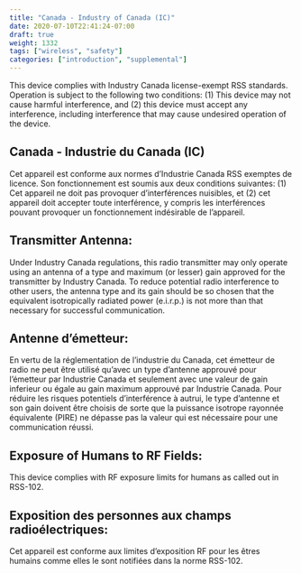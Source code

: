 ```yaml
---
title: "Canada - Industry of Canada (IC)"
date: 2020-07-10T22:41:24-07:00
draft: true
weight: 1332
tags: ["wireless", "safety"]
categories: ["introduction", "supplemental"]
---
```


This device complies with Industry Canada license-exempt RSS standards. Operation is subject to the following two conditions: (1) This device may not cause harmful interference, and (2) this device must accept any interference, including interference that may cause undesired operation of the device.
## Canada - Industrie du Canada (IC)
Cet appareil est conforme aux normes d’Industrie Canada RSS exemptes de licence. Son fonctionnement est soumis aux deux conditions suivantes: (1) Cet appareil ne doit pas provoquer d’interférences nuisibles, et (2) cet appareil doit accepter toute interférence, y compris les interférences pouvant provoquer un fonctionnement indésirable de l’appareil.
## Transmitter Antenna:
Under Industry Canada regulations, this radio transmitter may only operate using an antenna of a type and maximum (or lesser) gain approved for the transmitter by Industry Canada. To reduce potential radio interference to other users, the antenna type and its gain should be so chosen that the equivalent isotropically radiated power (e.i.r.p.) is not more than that necessary for successful communication.
## Antenne d’émetteur:
En vertu de la réglementation de l’industrie du Canada, cet émetteur de radio ne peut être utilisé qu’avec un type d’antenne approuvé pour l’émetteur par Industrie Canada et seulement avec une valeur de gain inferieur ou égale au gain maximum approuvé par Industrie Canada. Pour réduire les risques potentiels d’interférence à autrui, le type d’antenne et son gain doivent être choisis de sorte que la puissance isotrope rayonnée équivalente (PIRE) ne dépasse pas la valeur qui est nécessaire pour une communication réussi.
## Exposure of Humans to RF Fields:
This device complies with RF exposure limits for humans as called out in RSS-102.
## Exposition des personnes aux champs radioélectriques:
Cet appareil est conforme aux limites d’exposition RF pour les êtres humains comme elles le sont notifiées
dans la norme RSS-102.
